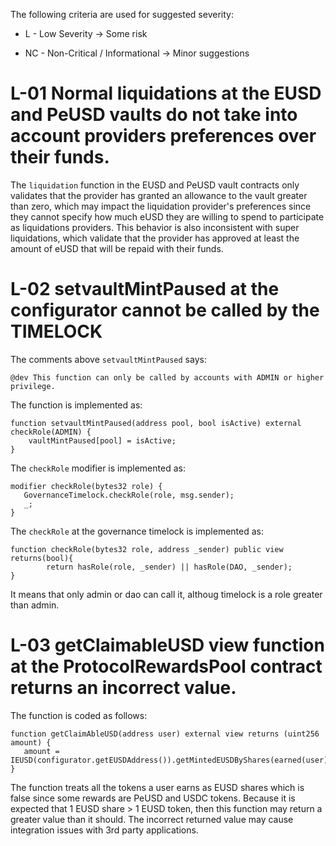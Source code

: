 The following criteria are used for suggested severity:

- L - Low Severity -> Some risk

- NC - Non-Critical / Informational -> Minor suggestions

# L-01 Normal liquidations at the EUSD and PeUSD vaults do not take into account providers preferences over their funds.

The `liquidation` function in the EUSD and PeUSD vault contracts only validates that the provider has granted an allowance to the vault greater than zero, which may impact the liquidation provider's preferences since they cannot specify how much eUSD they are willing to spend to participate as liquidations providers. This behavior is also inconsistent with super liquidations, which validate that the provider has approved at least the amount of eUSD that will be repaid with their funds.

# L-02 setvaultMintPaused at the configurator cannot be called by the TIMELOCK

The comments above `setvaultMintPaused` says:

```solidity
@dev This function can only be called by accounts with ADMIN or higher privilege.
```

The function is implemented as:

```solidity
function setvaultMintPaused(address pool, bool isActive) external checkRole(ADMIN) {
    vaultMintPaused[pool] = isActive;
}
```

The `checkRole` modifier is implemented as:

```solidity
modifier checkRole(bytes32 role) {
   GovernanceTimelock.checkRole(role, msg.sender);
   _;
}
```

The `checkRole` at the governance timelock is implemented as:

```solidity
function checkRole(bytes32 role, address _sender) public view  returns(bool){
        return hasRole(role, _sender) || hasRole(DAO, _sender);
}
```

It means that only admin or dao can call it, althoug timelock is a role greater than admin.


# L-03 getClaimableUSD view function at the ProtocolRewardsPool contract returns an incorrect value.

The function is coded as follows:

```solidity
function getClaimAbleUSD(address user) external view returns (uint256 amount) {
   amount = IEUSD(configurator.getEUSDAddress()).getMintedEUSDByShares(earned(user));
}
```

The function treats all the tokens a user earns as EUSD shares which is false since some rewards are PeUSD and USDC tokens. Because it is expected that 1 EUSD share > 1 EUSD token, then this function may return a greater value than it should. The incorrect returned value may cause integration issues with 3rd party applications.
